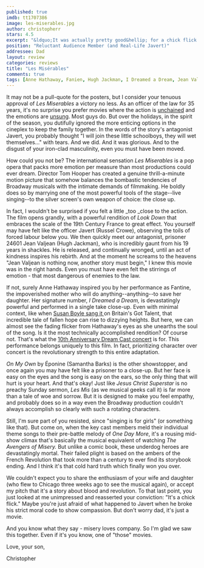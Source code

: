 ```yaml
---
published: true
imdb: tt1707386
image: les-miserables.jpg
author: christopherr 
stars: 4.5
excerpt: "&ldquo;It was actually pretty good&hellip; for a chick flick.&rdquo; &ndash; Doug Redmond"
position: "Reluctant Audience Member (and Real-Life Javert)"
addressee: Dad 
layout: review
categories: reviews
title: "Les Misérables"
comments: true
tags: [Anne Hathaway, Fanien, Hugh Jackman, I Dreamed a Dream, Jean Valjean, Les Mis, Les Miserables, Les Misrables, Letters, On My Own, One More Day, Russel Crow, Susan Boyle]
---
```

It may not be a pull-quote for the posters, but I consider your tenuous approval of _Les Miserables_ a victory no less. As an officer of the law for 35 years, it's no surprise you prefer movies where the action is [unchained][3] and the emotions are [unsung][4]. Most guys do. But over the holidays, in the spirit of the season, you dutifully ignored the more enticing options in the cineplex to keep the family together. In the words of the story's antagonist Javert, you probably thought "I will join these little schoolboys, they will wet themselves…" with tears. And we did. And it was glorious. And to the disgust of your iron-clad masculinity, even you must have been moved. 

   [3]: /content/2012/12/28/django-unchained.html
   [4]: /content/2012/11/9/skyfall.html

How could you not be? The international sensation _Les Miserables_ is a pop opera that packs more emotion per measure than most productions could ever dream. Director Tom Hooper has created a genuine thrill-a-minute motion picture that somehow balances the bombastic tendencies of Broadway musicals with the intimate demands of filmmaking. He boldly does so by marrying one of the most powerful tools of the stage--live singing--to the silver screen's own weapon of choice: the close up.

In fact, I wouldn't be surprised if you felt a little _too _close to the action. The film opens grandly, with a powerful rendition of _Look Down_ that embraces the scale of the 19th Century France to great effect. You yourself may have felt like the officer Javert (Russel Crowe), observing the toils of forced labour below you. We then quickly meet our antagonist, prisoner 24601 Jean Valjean (Hugh Jackman), who is incredibly gaunt from his 19 years in shackles. He is released, and continually wronged, until an act of kindness inspires his rebirth. And at the moment he screams to the heavens "Jean Valjean is nothing now, another story must begin," I knew this movie was in the right hands. Even you must have even felt the stirrings of emotion - that most dangerous of enemies to the law.

If not, surely Anne Hathaway inspired you by her performance as Fantine, the impoverished mother who will do anything--anything--to save her daughter. Her signature number, _I Dreamed a Dream,_ is devastatingly powerful and performed in a single take close-up. Even with minimal context, like when [Susan Boyle sang it ][5]on Britain's Got Talent, that incredible tale of fallen hope can rise to dizzying heights. But here, we can almost see the fading flicker from Hathaway's eyes as she unearths the soul of the song. Is it the most technically accomplished rendition? Of course not. That's what the [10th Anniversary Dream Cast concert][6] is for. This performance belongs uniquely to this film. In fact, prioritizing character over concert is the revolutionary strength to this entire adaptation.

   [5]: http://www.youtube.com/watch?v=RxPZh4AnWyk
   [6]: http://www.youtube.com/watch?v=BMmF9el0S7k

_On My Own_ by Éponine (Samantha Barks) is the other showstopper, and once again you may have felt like a prisoner to a close-up. But her face is easy on the eyes and the song is easy on the ears, so the only thing that will hurt is your heart. And that's okay! Just like _Jesus Christ Superstar_ is no preachy Sunday sermon, _Les Mis_ (as we musical geeks call it) is far more than a tale of woe and sorrow.  But it is designed to make you feel empathy, and probably does so in a way even the Broadway production couldn't always accomplish so clearly with such a rotating characters.

Still, I'm sure part of you resisted, since "singing is for girls" (or something like that). But come on, when the key cast members meld their individual theme songs to their pre-battle melody of _One Day More_, it's a rousing mid-show climax that's basically the musical equivalent of watching _The Avengers of Misery._ But unlike a comic book, these underdog heroes are devastatingly mortal. Their failed plight is based on the ambers of the French Revolution that took more than a century to ever find its storybook ending. And I think it's that cold hard truth which finally won you over. 

We couldn't expect you to share the enthusiasm of your wife and daughter (who flew to Chicago three weeks ago to see the musical again), or accept my pitch that it's a story about blood and revolution. To that last point, you just looked at me unimpressed and reasserted your conviction: "It's a chick flick." Maybe you're just afraid of what happened to Javert when he broke his strict moral code to show compassion. But don't worry dad, it's just a movie.

And you know what they say - misery loves company. So I'm glad we saw this together. Even if it's you know, one of "those" movies. 

Love, your son,

Christopher
